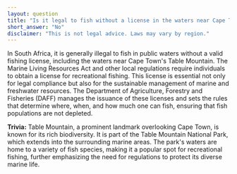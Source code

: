 ```yaml
---
layout: question
title: "Is it legal to fish without a license in the waters near Cape Town's Table Mountain?"
short_answer: "No"
disclaimer: "This is not legal advice. Laws may vary by region."
---
```


In South Africa, it is generally illegal to fish in public waters without a valid fishing license, including the waters near Cape Town's Table Mountain. The Marine Living Resources Act and other local regulations require individuals to obtain a license for recreational fishing. This license is essential not only for legal compliance but also for the sustainable management of marine and freshwater resources. The Department of Agriculture, Forestry and Fisheries (DAFF) manages the issuance of these licenses and sets the rules that determine where, when, and how much one can fish, ensuring that fish populations are not depleted.

**Trivia:** Table Mountain, a prominent landmark overlooking Cape Town, is known for its rich biodiversity. It is part of the Table Mountain National Park, which extends into the surrounding marine areas. The park's waters are home to a variety of fish species, making it a popular spot for recreational fishing, further emphasizing the need for regulations to protect its diverse marine life.
